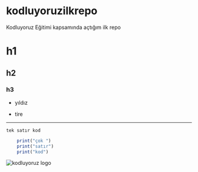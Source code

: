 # kodluyoruzilkrepo
Kodluyoruz Eğitimi kapsamında açtığım ilk repo

# h1
## h2
### h3

* yıldız
- tire

---

`tek satır kod`

```javascript
    print("çok ")
    print("satır")
    print("kod")
```


![kodluyoruz logo](https://cdn.sanity.io/images/9kdepi1d/production/65c832d202a503b15d99e628f4313782f3ef50db-300x62.png)
